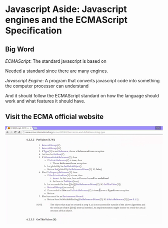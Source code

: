 # Javascript Aside: Javascript engines and the ECMAScript Specification

## Big Word
*ECMAScript*: The standard javascript is based on

Needed a standard since there are many engines.

*Javascript Engine*: A program that converts javascript code into something the computer processor can understand

And it should follow the ECMAScript standard on how the language should work and what features it should have.


## Visit the ECMA official website

![Google Search ECMA Specification 2015](../imgs/ecmaOfficalWebsite.png)
